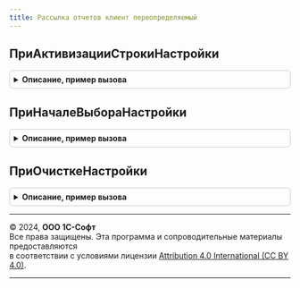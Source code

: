 ```yaml
---
title: Рассылка отчетов клиент переопределяемый
---
```



## ПриАктивизацииСтрокиНастройки
<details style="margin: 1em 0; padding: 0.5em; border: 1px solid #ccc; border-radius: 6px;">

<summary style="font-weight: bold; cursor: pointer;">Описание, пример вызова</summary>

```bsl

// Обработчик активизации строки пользовательской настройки СКД отчета.
//
// Параметры:
//   Отчет - ДанныеФормыЭлементКоллекции - строка табличной части, описывающая отчет.
//       Свойства для чтения:
//         * ПолноеИмя - Строка - полное имя отчета. Например: "Отчет.ИмяОтчета".
//         * КлючВарианта - Строка - ключ варианта отчета.
//         * Отчет - СправочникСсылка.ВариантыОтчетов - ссылка варианта отчета.
//         * Представление - Строка - наименование варианта отчета.
//       Свойства для изменения:
//         * ВнесеныИзменения - Булево - следует установить Истина когда меняются пользовательские настройки отчета.
//   КомпоновщикНастроекКД - КомпоновщикНастроекКомпоновкиДанных - все настройки отчета.
//       Свойства для изменения:
//       * ПользовательскиеНастройки - ПользовательскиеНастройкиКомпоновкиДанных - все пользовательские настройки отчета.
//       Все прочие свойства - только для чтения.
//   ИдентификаторКД - ИдентификаторКомпоновкиДанных - идентификатор пользовательской настройки отчета.
//       Может использоваться для получения данных пользовательской настройки. Например:
//       	ПользовательскаяНастройкаКД = КомпоновщикНастроекКД.НайтиПоИдентификатору(ИдентификаторКД);
//   ТолькоПросмотрЗначения - Булево - флажок возможности непосредственного редактирования колонки "Значение".
//       Если установить в Истина, то следует определить обработчик выбора значения в событии "ПриНачалеВыбораНастройки".
//
Процедура ПриАктивизацииСтрокиНастройки(Отчет, КомпоновщикНастроекКД, ИдентификаторКД, ТолькоПросмотрЗначения) Экспорт
```

Пример вызова
```bsl
РассылкаОтчетовКлиентПереопределяемый.ПриАктивизацииСтрокиНастройки(Отчет, КомпоновщикНастроекКД, ИдентификаторКД, ТолькоПросмотрЗначения) 
```
</details>

## ПриНачалеВыбораНастройки
<details style="margin: 1em 0; padding: 0.5em; border: 1px solid #ccc; border-radius: 6px;">

<summary style="font-weight: bold; cursor: pointer;">Описание, пример вызова</summary>

```bsl

// Обработчик начала выбора значения для строки пользовательской настройки СКД отчета.
//
// Параметры:
//   Отчет - ДанныеФормыЭлементКоллекции - строка табличной части, описывающая отчет.
//       Свойства для чтения:
//         * ПолноеИмя - Строка - полное имя отчета. Например: "Отчет.ИмяОтчета".
//         * КлючВарианта - Строка - ключ варианта отчета.
//         * Отчет - СправочникСсылка.ВариантыОтчетов - ссылка варианта отчета.
//         * Представление - Строка - наименование варианта отчета.
//       Свойства для изменения:
//         * ВнесеныИзменения - Булево - следует установить Истина когда меняются пользовательские настройки отчета.
//   КомпоновщикНастроекКД - КомпоновщикНастроекКомпоновкиДанных - все настройки отчета.
//       Свойства для изменения:
//       * ПользовательскиеНастройки - ПользовательскиеНастройкиКомпоновкиДанных - все пользовательские настройки отчета.
//       Все прочие свойства - только для чтения.
//   ИдентификаторКД - ИдентификаторКомпоновкиДанных - идентификатор пользовательской настройки отчета.
//       Может использоваться для получения данных пользовательской настройки. Например:
//       	ПользовательскаяНастройкаКД = КомпоновщикНастроекКД.НайтиПоИдентификатору(ИдентификаторКД);
//   СтандартнаяОбработка - Булево - если Истина, то будет использован стандартный диалог выбора.
//       Если используется собственная обработка события, то следует установить в Ложь.
//   Обработчик - ОписаниеОповещения - обработчик результата выбора прикладной формы.
//       В качестве 1-го параметра (Результат) в процедуру-обработчик могут быть переданы значения типов:
//       Неопределено - пользователь отказался от выбора.
//       ПользовательскиеНастройкиКомпоновкиДанных - новые настройки отчета.
//
Процедура ПриНачалеВыбораНастройки(Отчет, КомпоновщикНастроекКД, ИдентификаторКД, СтандартнаяОбработка, Обработчик) Экспорт
```

Пример вызова
```bsl
РассылкаОтчетовКлиентПереопределяемый.ПриНачалеВыбораНастройки(Отчет, КомпоновщикНастроекКД, ИдентификаторКД, СтандартнаяОбработка, Обработчик) 
```
</details>

## ПриОчисткеНастройки
<details style="margin: 1em 0; padding: 0.5em; border: 1px solid #ccc; border-radius: 6px;">

<summary style="font-weight: bold; cursor: pointer;">Описание, пример вызова</summary>

```bsl

// Обработчик очистки значения для строки пользовательской настройки СКД отчета.
//
// Параметры:
//   Отчет - ДанныеФормыЭлементКоллекции - строка табличной части, описывающая отчет.
//       Свойства для чтения:
//         * ПолноеИмя - Строка - полное имя отчета. Например: "Отчет.ИмяОтчета".
//         * КлючВарианта - Строка - ключ варианта отчета.
//         * Отчет - СправочникСсылка.ВариантыОтчетов - ссылка варианта отчета.
//         * Представление - Строка - наименование варианта отчета.
//       Свойства для изменения:
//         * ВнесеныИзменения - Булево - следует установить Истина когда меняются пользовательские настройки отчета.
//   КомпоновщикНастроекКД - КомпоновщикНастроекКомпоновкиДанных - все настройки отчета.
//       Свойства для изменения:
//       * ПользовательскиеНастройки - ПользовательскиеНастройкиКомпоновкиДанных - все пользовательские настройки отчета.
//       Все прочие свойства - только для чтения.
//   ИдентификаторКД - ИдентификаторКомпоновкиДанных - идентификатор пользовательской настройки отчета.
//       Может использоваться для получения данных пользовательской настройки. Например:
//       	ПользовательскаяНастройкаКД = КомпоновщикНастроекКД.НайтиПоИдентификатору(ИдентификаторКД);
//   СтандартнаяОбработка - Булево - если Истина, то значение настройки будет очищено.
//       Если значение настройки не должно быть очищено, то следует установить в Ложь.
//
Процедура ПриОчисткеНастройки(Отчет, КомпоновщикНастроекКД, ИдентификаторКД, СтандартнаяОбработка) Экспорт
```

Пример вызова
```bsl
РассылкаОтчетовКлиентПереопределяемый.ПриОчисткеНастройки(Отчет, КомпоновщикНастроекКД, ИдентификаторКД, СтандартнаяОбработка) 
```
</details>

---

© 2024, **ООО 1С-Софт**  
Все права защищены. Эта программа и сопроводительные материалы предоставляются  
в соответствии с условиями лицензии [Attribution 4.0 International (CC BY 4.0)](https://creativecommons.org/licenses/by/4.0/legalcode).

---

